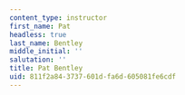 ```yaml
---
content_type: instructor
first_name: Pat
headless: true
last_name: Bentley
middle_initial: ''
salutation: ''
title: Pat Bentley
uid: 811f2a84-3737-601d-fa6d-605081fe6cdf
---
```

